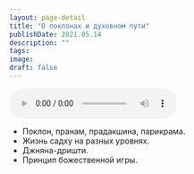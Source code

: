 ```yaml
---
layout: page-detail
title: "О поклонах и духовном пути"
publishDate: 2021.05.14
description: ""
tags:
image:
draft: false
---
```


<audio title="2021.05.14 - О поклонах и духовном пути.mp3" src="/upload/iblock/604/604aad3d4ce892f336b8d2f7bb0f6c9a.mp3" controls=""></audio>

* Поклон, пранам, прадакшина, парикрама.
* Жизнь садху на разных уровнях.
* Джняна-дришти.
* Принцип божественной игры.

  
